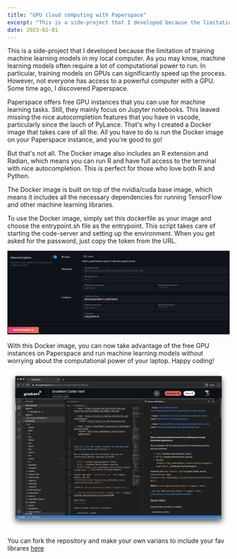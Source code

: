 ```yaml
---
title: "GPU cloud computing with Paperspace"
excerpt: "This is a side-project that I developed because the limitation of training machine learning models in my local computer. As you may know, machine learning models often require a lot of computational power to run"
date: 2023-02-01
---
```


This is a side-project that I developed because the limitation of training machine learning models in my local computer. As you may know, machine learning models often require a lot of computational power to run. In particular, training models on GPUs can significantly speed up the process. However, not everyone has access to a powerful computer with a GPU. Some time ago, I discovered Paperspace.

Paperspace offers free GPU instances that you can use for machine learning tasks. Still, they mainly focus on Jupyter notebooks. This leaved missing the nice autocompletion features that you have in vscode, particularly since the lauch of PyLance. That's why I created a Docker image that takes care of all the. All you have to do is run the Docker image on your Paperspace instance, and you're good to go!

But that's not all. The Docker image also includes an R extension and Radian, which means you can run R and have full access to the terminal with nice autocompletion. This is perfect for those who love both R and Python.

The Docker image is built on top of the nvidia/cuda base image, which means it includes all the necessary dependencies for running TensorFlow and other machine learning libraries.

To use the Docker image, simply set this dockerfile as your image and choose the entrypoint.sh file as the entrypoint. This script takes care of starting the code-server and setting up the environment. When you get asked for the password, just copy the token from the URL.

![config view](/images/paperspace_config_blogpost.png)

With this Docker image, you can now take advantage of the free GPU instances on Paperspace and run machine learning models without worrying about the computational power of your laptop. Happy coding!

![sample view](/images/gradient_image_for_blog.png)

You can fork the repository and make your own varians to include your fav librares [here](https://github.com/phisanti/gradient-code-server)